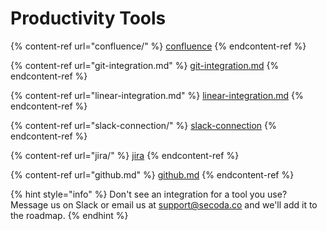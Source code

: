 # Productivity Tools

{% content-ref url="confluence/" %}
[confluence](confluence/)
{% endcontent-ref %}

{% content-ref url="git-integration.md" %}
[git-integration.md](git-integration.md)
{% endcontent-ref %}

{% content-ref url="linear-integration.md" %}
[linear-integration.md](linear-integration.md)
{% endcontent-ref %}

{% content-ref url="slack-connection/" %}
[slack-connection](slack-connection/)
{% endcontent-ref %}

{% content-ref url="jira/" %}
[jira](jira/)
{% endcontent-ref %}

{% content-ref url="github.md" %}
[github.md](github.md)
{% endcontent-ref %}



{% hint style="info" %}
Don't see an integration for a tool you use? Message us on Slack or email us at support@secoda.co and we'll add it to the roadmap.&#x20;
{% endhint %}
